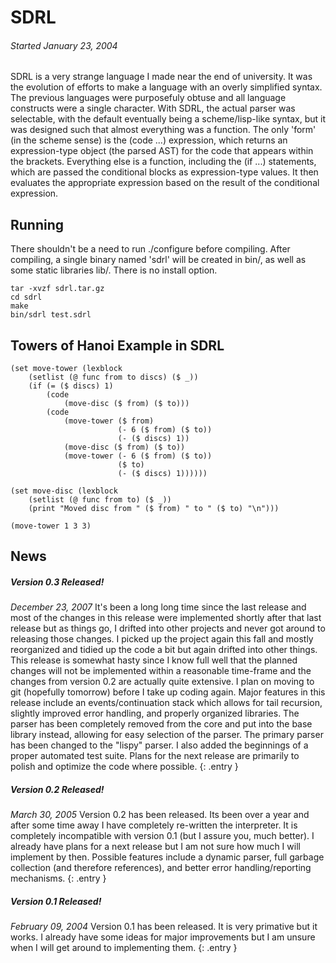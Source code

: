 
SDRL
====

###### *Started January 23, 2004*

SDRL is a very strange language I made near the end of university.  It was the evolution of efforts to make a language
with an overly simplified syntax.  The previous languages were purposefuly obtuse and all language constructs were a single
character.  With SDRL, the actual parser was selectable, with the default eventually being a scheme/lisp-like syntax, but
it was designed such that almost everything was a function.  The only 'form' (in the scheme sense) is the (code ...) expression,
which returns an expression-type object (the parsed AST) for the code that appears within the brackets.  Everything else is a
function, including the (if ...) statements, which are passed the conditional blocks as expression-type values.  It then
evaluates the appropriate expression based on the result of the conditional expression.

Running
-------

There shouldn't be a need to run ./configure before compiling.  After compiling, a single binary named 'sdrl'
will be created in bin/, as well as some static libraries lib/.  There is no install option.

```
tar -xvzf sdrl.tar.gz
cd sdrl
make
bin/sdrl test.sdrl
```

Towers of Hanoi Example in SDRL
-------------------------------

```
(set move-tower (lexblock
    (setlist (@ func from to discs) ($ _))
    (if (= ($ discs) 1)
        (code
            (move-disc ($ from) ($ to)))
        (code
            (move-tower ($ from)
                        (- 6 ($ from) ($ to))
                        (- ($ discs) 1))
            (move-disc ($ from) ($ to))
            (move-tower (- 6 ($ from) ($ to))
                        ($ to)
                        (- ($ discs) 1))))))

(set move-disc (lexblock
    (setlist (@ func from to) ($ _))
    (print "Moved disc from " ($ from) " to " ($ to) "\n")))

(move-tower 1 3 3)
```

News
----

##### Version 0.3 Released!
*December 23, 2007*
It's been a long long time since the last release and most of the changes in this release were implemented shortly
after that last release but as things go, I drifted into other projects and never got around to releasing those
changes.  I picked up the project again this fall and mostly reorganized and tidied up the code a bit but again
drifted into other things.  This release is somewhat hasty since I know full well that the planned changes will not be
implemented within a reasonable time-frame and the changes from version 0.2 are actually quite extensive.  I plan on
moving to git (hopefully tomorrow) before I take up coding again.  Major features in this release include an
events/continuation stack which allows for tail recursion, slightly improved error handling, and properly organized
libraries.  The parser has been completely removed from the core and put into the base library instead, allowing for
easy selection of the parser.  The primary parser has been changed to the "lispy" parser.  I also added the beginnings
of a proper automated test suite.  Plans for the next release are primarily to polish and optimize the code where
possible.
{: .entry }

##### Version 0.2 Released!
*March 30, 2005*
Version 0.2 has been released.  Its been over a year and after some time away I have completely re-written the
interpreter.  It is completely incompatible with version 0.1 (but I assure you, much better).  I already have plans for
a next release but I am not sure how much I will implement by then.  Possible features include a dynamic parser, full
garbage collection (and therefore references), and better error handling/reporting mechanisms.
{: .entry }

##### Version 0.1 Released!
*February 09, 2004*
Version 0.1 has been released.  It is very primative but it works.  I already have some ideas for major improvements but
I am unsure when I will get around to implementing them.
{: .entry }


